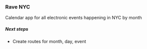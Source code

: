 ### Rave NYC

Calendar app for all electronic events happening in NYC by month

##### Next steps
- Create routes for month, day, event